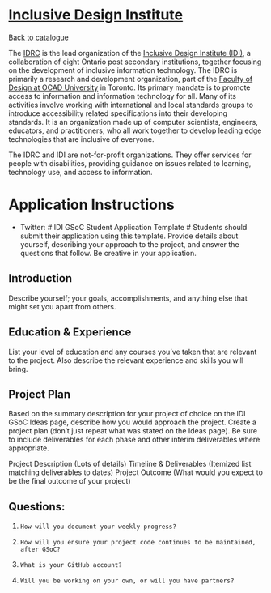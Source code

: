 
# [Inclusive Design Institute](http://inclusivedesign.ca)

[Back to catalogue](../README.md#inclusive-design-institute)

The [IDRC](http://idrc.ocadu.ca) is the lead organization of the [Inclusive Design Institute (IDI)](http://inclusivedesign.ca), a collaboration of eight Ontario post secondary institutions, together focusing on the development of inclusive information technology. The IDRC is primarily a research and development organization, part of the [Faculty of Design at OCAD University](http://www.ocadu.ca/academics/faculty-of-design.htm) in Toronto. Its primary mandate is to promote access to information and information technology for all. Many of its activities involve working with international and local standards groups to introduce accessibility related specifications into their developing standards. It is an organization made up of computer scientists, engineers, educators, and practitioners, who all work together to develop leading edge technologies that are inclusive of everyone.
 
The IDRC and IDI are not-for-profit organizations. They offer services for people with disabilities, providing guidance on issues related to learning, technology use, and access to information.

# Application Instructions

* Twitter: # IDI GSoC Student Application Template #
Students should submit their application using this template. Provide details about yourself, describing your approach to the project, and answer the questions that follow. Be creative in your application.
## Introduction ##
Describe yourself; your goals, accomplishments, and anything else that might set you apart from others.
## Education & Experience ##
List your level of education and any courses you’ve taken that are relevant to the project.  Also describe the relevant experience and skills you will bring.
## Project Plan ##
Based on the summary description for your project of choice on the IDI GSoC Ideas page, describe how you would approach the project. Create a project plan (don’t just repeat what was stated on the Ideas page). Be sure to include deliverables for each phase and other interim deliverables where appropriate.
 
Project Description (Lots of details)
Timeline & Deliverables (Itemized list matching deliverables to dates) 
Project Outcome (What would you expect to be the final outcome of your project) 
## Questions: ## 

1.     How will you document your weekly progress?
2.     How will you ensure your project code continues to be maintained, after GSoC?
3.     What is your GitHub account?
4.     Will you be working on your own, or will you have partners?